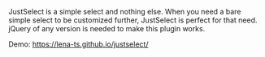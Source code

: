 JustSelect is a simple select and nothing else. When you need a bare simple select to be customized further, JustSelect is perfect for that need.
jQuery of any version is needed to make this plugin works.

Demo: https://lena-ts.github.io/justselect/
